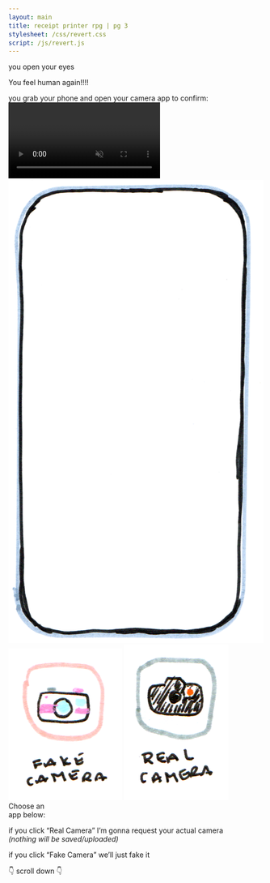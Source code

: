 ```yaml
---
layout: main
title: receipt printer rpg | pg 3
stylesheet: /css/revert.css
script: /js/revert.js
---
```


<div class="bluegradient">
  <div id="clouds">
    you open your eyes
  </div>


  <div id="humanagain">
    <p>You feel human again!!!!
  </div>
</div>

<div id="phonegrab">
  <div id="grabtoconfirm">
    you grab your phone and open your camera app to confirm:
  </div>

  <div id="phonecase">
    <div id="island">
      <div id="dot" class="dot" hidden></div>
    </div>
    <div id="backgroundcontainer">
      <video 
        playsinline 
        webkit-playsinline
        autoplay
        loop 
        preload
        muted
      >
      </video>
    </div>
    <img src="/images/phone-background.png" id="phoneimg"/>
    <img src="/images/fakecamera.png" id="fakecameraicon">
    <img src="/images/realcamera.png" id="realcameraicon">
    <div id="iconinstructions">
    Choose an<br>app below:
    </div>
    <div id="explanation">
      <p>if you click “Real Camera” I’m gonna request your actual camera<br>
      <em>(nothing will be saved/uploaded)</em>
      <p>if you click “Fake Camera” we’ll just fake it
    </div>
    <div id="scrolldown">
      <div id="scrolldownbutton" class="hidden">👇 scroll down 👇</div>
    </div>
  </div>

</div>

<div id="storycontinued" hidden>

<div id="gradientspacer">
</div>

<div id="hownow">
  <p>
    You saw your reflection in selfie mode.
  </p>
  <p>
    Indeed, you have turned back into a human.
  </p>
  <p>
    How do you feel now?
  </p>

  <p class="choices choices-down">
    <a href="/relieved" class="button-4">
      RELIEVED
    </a>
    <a href="/regretful" class="button-4">
      regretful :(
    </a>
    <a href="/indisbelief" class="button-4">
      am I really a human again??<br>
      I don't believe it
    </a>
  </p>

</div>

</div>